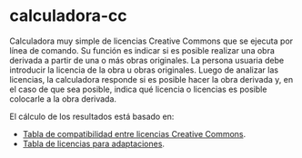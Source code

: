 # calculadora-cc

Calculadora muy simple de licencias Creative Commons que se ejecuta por línea de comando. Su función es indicar si es posible realizar una obra derivada a partir de una o más obras originales. La persona usuaria debe introducir la licencia de la obra u obras originales. Luego de analizar las licencias, la calculadora responde si es posible hacer la obra derivada y, en el caso de que sea posible, indica qué licencia o licencias es posible colocarle a la obra derivada.

El cálculo de los resultados está basado en:
- [Tabla de compatibilidad entre licencias Creative Commons](https://creativecommons.org/faq/#can-i-combine-material-under-different-creative-commons-licenses-in-my-work).
- [Tabla de licencias para adaptaciones](https://creativecommons.org/faq/#if-i-derive-or-adapt-material-offered-under-a-creative-commons-license-which-cc-licenses-can-i-use).
